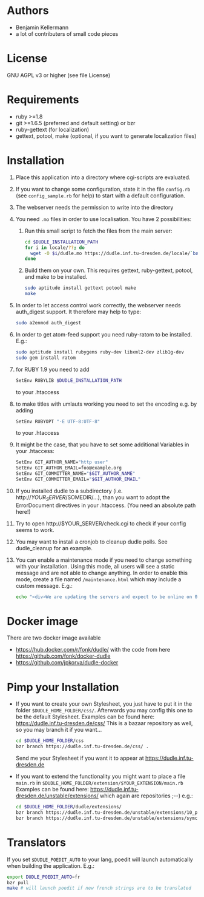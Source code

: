 # Authors
 * Benjamin Kellermann <Benjamin dot Kellermann at gmx in Germany>
 * a lot of contributers of small code pieces

# License
GNU AGPL v3 or higher (see file License)

# Requirements
 * ruby >=1.8
 * git >=1.6.5 (preferred and default setting) or bzr
 * ruby-gettext (for localization)
 * gettext, potool, make (optional, if you want to generate localization files)
 
# Installation
1. Place this application into a directory where cgi-scripts are evaluated.
2. If you want to change some configuration, state it in the file `config.rb`
   (see `config_sample.rb` for help)
   to start with a default configuration.
3. The webserver needs the permission to write into the directory 
4. You need `.mo` files in order to use localisation.
   You have 2 possibilities:
   1. Run this small script to fetch the files from the main server:

      ```sh
      cd $DUDLE_INSTALLATION_PATH
      for i in locale/??; do
      	wget -O $i/dudle.mo https://dudle.inf.tu-dresden.de/locale/`basename $i`/dudle.mo
      done
      ```
   2. Build them on your own. This requires gettext,
      ruby-gettext, potool, and make to be installed.

      ```sh
      sudo aptitude install gettext potool make
      make
      ```
5. In order to let access control work correctly, the webserver needs 
   auth_digest support. It therefore may help to type:

   ```sh
   sudo a2enmod auth_digest
   ```
6. In order to get atom-feed support you need ruby-ratom to be
   installed. E.g.:

   ```sh
   sudo aptitude install rubygems ruby-dev libxml2-dev zlib1g-dev
   sudo gem install ratom
   ```
7. for RUBY 1.9 you need to add

   ```sh
   SetEnv RUBYLIB $DUDLE_INSTALLATION_PATH
   ```
   to your .htaccess
8. to make titles with umlauts working you need to set the encoding e.g.
   by adding

   ```sh
   SetEnv RUBYOPT "-E UTF-8:UTF-8"
   ```
   to your .htaccess
9. It might be the case, that you have to set some additional Variables
   in your .htaccess:

   	```sh
    SetEnv GIT_AUTHOR_NAME="http user"
    SetEnv GIT_AUTHOR_EMAIL=foo@example.org
    SetEnv GIT_COMMITTER_NAME="$GIT_AUTHOR_NAME"
    SetEnv GIT_COMMITTER_EMAIL="$GIT_AUTHOR_EMAIL"
    ```
10. If you installed dudle to a subdirectory (i.e. http://$YOUR_SERVER/$SOMEDIR/...),
    than you want to adopt the ErrorDocument directives in your .htaccess.
    (You need an absolute path here!)
11. Try to open http://$YOUR_SERVER/check.cgi to check if your config
    seems to work.
12. You may want to install a cronjob to cleanup dudle polls. 
    See dudle_cleanup for an example.
13. You can enable a maintenance mode if you need to change something
    with your installation. Using this mode, all users will see a static
    message and are not able to change anything. In order to enable this
    mode, create a file named `/maintenance.html` which may include a
    custom message. E.g.:

    ```sh
    echo "<div>We are updating the servers and expect to be online on 0 am, January 1st, 1970 (UTC).</div>" > $DUDLE_INSTALLATION_PATH/maintenance.html
    ```
 
# Docker image
There are two docker image available
 *  https://hub.docker.com/r/fonk/dudle/ with the code from here https://github.com/fonk/docker-dudle
 *  https://github.com/jpkorva/dudle-docker

# Pimp your Installation
 * If you want to create your own Stylesheet, you just have to put it in
   the folder `$DUDLE_HOME_FOLDER/css/`. Afterwards you may config this
   one to be the default Stylesheet. Examples can be found here:
     https://dudle.inf.tu-dresden.de/css/
   This is a bazaar repository as well, so you may branch it if you want…

   ```sh
   cd $DUDLE_HOME_FOLDER/css
   bzr branch https://dudle.inf.tu-dresden.de/css/ .
   ```
   Send me your Stylesheet if you want it to appear at 
   https://dudle.inf.tu-dresden.de
 * If you want to extend the functionality you might want to place a file
   `main.rb` in `$DUDLE_HOME_FOLDER/extension/$YOUR_EXTENSION/main.rb`
   Examples can be found here:
     https://dudle.inf.tu-dresden.de/unstable/extensions/
     which again are repositories ;--) e.g.:

     ```sh
     cd $DUDLE_HOME_FOLDER/dudle/extensions/
     bzr branch https://dudle.inf.tu-dresden.de/unstable/extensions/10_participate/
     bzr branch https://dudle.inf.tu-dresden.de/unstable/extensions/symcrypt/
     ```

# Translators
If you set `$DUDLE_POEDIT_AUTO` to your lang, poedit will launch
automatically when building the application. E.g.:

```sh
export DUDLE_POEDIT_AUTO=fr
bzr pull
make # will launch poedit if new french strings are to be translated
```
